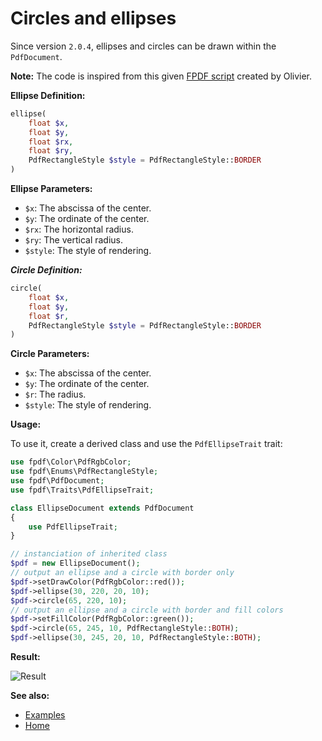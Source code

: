 # Circles and ellipses

Since version `2.0.4`, ellipses and circles can be drawn within
the `PdfDocument`.

**Note:** The code is inspired from this given
[FPDF script](http://www.fpdf.org/en/script/script6.php) created by Olivier.

**Ellipse Definition:**

```php
ellipse(
    float $x,
    float $y,
    float $rx,
    float $ry,
    PdfRectangleStyle $style = PdfRectangleStyle::BORDER
)
```

**Ellipse Parameters:**

- `$x`: The abscissa of the center.
- `$y`: The ordinate of the center.
- `$rx`: The horizontal radius.
- `$ry`: The vertical radius.
- `$style`: The style of rendering.

***Circle Definition:***

```php
circle(
    float $x,
    float $y,
    float $r,
    PdfRectangleStyle $style = PdfRectangleStyle::BORDER
)
```

**Circle Parameters:**

- `$x`: The abscissa of the center.
- `$y`: The ordinate of the center.
- `$r`: The radius.
- `$style`: The style of rendering.

**Usage:**

To use it, create a derived class and use the `PdfEllipseTrait` trait:

```php
use fpdf\Color\PdfRgbColor;
use fpdf\Enums\PdfRectangleStyle;
use fpdf\PdfDocument;
use fpdf\Traits\PdfEllipseTrait;

class EllipseDocument extends PdfDocument
{
    use PdfEllipseTrait;
}

// instanciation of inherited class
$pdf = new EllipseDocument();
// output an ellipse and a circle with border only
$pdf->setDrawColor(PdfRgbColor::red());
$pdf->ellipse(30, 220, 20, 10);
$pdf->circle(65, 220, 10);
// output an ellipse and a circle with border and fill colors
$pdf->setFillColor(PdfRgbColor::green());
$pdf->circle(65, 245, 10, PdfRectangleStyle::BOTH);
$pdf->ellipse(30, 245, 20, 10, PdfRectangleStyle::BOTH);
```

**Result:**

![Result](images/ellipses.png)

**See also:**

- [Examples](examples.md)
- [Home](../README.md)
